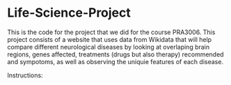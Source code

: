 # Life-Science-Project

This is the code for the project that we did for the course PRA3006. This project consists of a website that uses data from Wikidata that will help compare different neurological diseases by looking at overlaping brain regions, genes affected, treatments (drugs but also therapy) recommended and sympotoms, as well as observing the uniquie features of each disease.

Instructions: 
